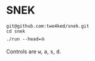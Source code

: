# SNEK

```
git@github.com:twe4ked/snek.git
cd snek
./run --head=⛵️
```

Controls are <kbd>w</kbd>, <kbd>a</kbd>, <kbd>s</kbd>, <kbd>d</kbd>.
